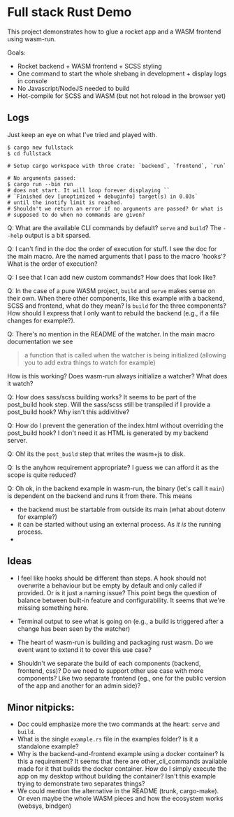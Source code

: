 # Full stack Rust Demo

This project demonstrates how to glue a rocket app and a WASM frontend using
wasm-run.

Goals:

- Rocket backend + WASM frontend + SCSS styling
- One command to start the whole shebang in development + display logs in console
- No Javascript/NodeJS needed to build
- Hot-compile for SCSS and WASM (but not hot reload in the browser yet)

## Logs

Just keep an eye on what I've tried and played with.

    $ cargo new fullstack
    $ cd fullstack

    # Setup cargo workspace with three crate: `backend`, `frontend`, `run`
    
    # No arguments passed:
    $ cargo run --bin run
    # does not start. It will loop forever displaying ``
    # `Finished dev [unoptimized + debuginfo] target(s) in 0.03s`
    # until the inotify limit is reached.
    # Shouldn't we return an error if no arguments are passed? Or what is 
    # supposed to do when no commands are given?


Q: What are the available CLI commands by default? `serve` and `build`? The
`--help` output is a bit sparsed.


Q: I can't find in the doc the order of execution for stuff. I see the doc for
  the main macro. Are the named arguments that I pass to the macro 'hooks'?
  What is the order of execution? 


Q: I see that I can add new custom commands? How does that look like?

Q: In the case of a pure WASM project, `build` and `serve` makes sense on their
own. When there other components, like this example with a backend, SCSS and
frontend, what do they mean? Is `build` for the three components? How should I
express that I only want to rebuild the backend (e.g., if a file changes for
example?).

Q: There's no mention in the README of the watcher. In the main macro
documentation we see 
> a function that is called when the watcher is being
> initialized (allowing you to add extra things to watch for example)

How is this working? Does wasm-run always initialize a watcher? What does it
watch?


Q: How does sass/scss building works? It seems to be part of the post_build hook
step. Will the sass/scss still be transpiled if I provide a post_build hook? Why
isn't this addivitive? 

Q: How do I prevent the generation of the index.html without overriding the
post_build hook? I don't need it as HTML is generated by my backend server.

Q: Oh! its the `post_build` step that writes the wasm+js to disk.

Q: Is the anyhow requirement appropriate? I guess we can afford it as the scope
is quite reduced?

Q: Oh ok, in the backend example in wasm-run, the binary (let's call it `main`)
is dependent on the backend and runs it from there. This means
* the backend must be startable from outside its main (what about dotenv for example?)
* it can be started without using an external process. As *it is* the running   process.
* 

## Ideas

- I feel like hooks should be different than steps. A hook should not overwrite
  a behaviour but be empty by default and only called if provided. Or is it just
  a naming issue? This point begs the question of balance between built-in
  feature and configurability. It seems that we're missing something here.

- Terminal output to see what is going on (e.g., a build is triggered after a
  change has been seen by the watcher)

- The heart of wasm-run is building and packaging rust wasm. Do we event want to
  extend it to cover this use case? 

- Shouldn't we separate the build of each components (backend, frontend, css)?
  Do we need to support other use case with more components? Like two separate
  frontend (eg., one for the public version of the app and another for an admin
  side)?

## Minor nitpicks:

- Doc could emphasize more the two commands at the heart: `serve` and `build`.
- What is the single `example.rs` file in the examples folder? Is it a
  standalone example?
- Why is the backend-and-frontend example using a docker container? Is this a
  requirement? It seems that there are other_cli_commands available made for it
  that builds the docker container. How do I simply execute the app on my
  desktop without building the container? Isn't this example trying to
  demonstrate two separates things?
- We could mention the alternative in the README (trunk, cargo-make). Or even
  maybe the whole WASM pieces and how the ecosystem works (websys, bindgen)
  